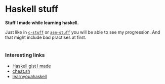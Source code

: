 # Haskell stuff
**Stuff I made while learning haskell.**

Just like in [`c-stuff`](https://github.com/r4v10l1/c-stuff) or [`asm-stuff`](https://github.com/r4v10l1/asm-stuff) you will be able to see my progression. And that might include bad practises at first.

#

### Interesting links
* [Haskell gist I made](https://gist.github.com/r4v10l1/3051b68d9d133e1b2bd95cabd61b850c)
* [cheat.sh](https://cheat.sh/haskell/:learn)
* [learnyouahaskell](http://learnyouahaskell.com)
